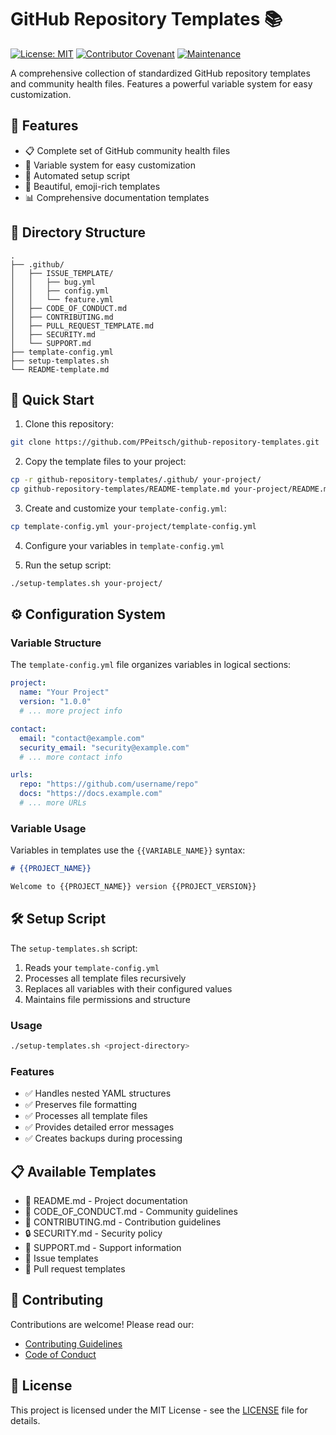 # GitHub Repository Templates 📚

[![License: MIT](https://img.shields.io/badge/License-MIT-yellow.svg)](LICENSE)
[![Contributor Covenant](https://img.shields.io/badge/Contributor%20Covenant-2.1-4baaaa.svg)](.github/CODE_OF_CONDUCT.md)
[![Maintenance](https://img.shields.io/badge/Maintained%3F-yes-green.svg)](https://github.com/PPeitsch/github-repository-templates/graphs/commit-activity)

A comprehensive collection of standardized GitHub repository templates and community health files. Features a powerful variable system for easy customization.

## 🌟 Features

- 📋 Complete set of GitHub community health files
- 🔄 Variable system for easy customization
- 🚀 Automated setup script
- 💅 Beautiful, emoji-rich templates
- 📊 Comprehensive documentation templates

## 📁 Directory Structure

```
.
├── .github/
│   ├── ISSUE_TEMPLATE/
│   │   ├── bug.yml
│   │   ├── config.yml
│   │   └── feature.yml
│   ├── CODE_OF_CONDUCT.md
│   ├── CONTRIBUTING.md
│   ├── PULL_REQUEST_TEMPLATE.md
│   ├── SECURITY.md
│   └── SUPPORT.md
├── template-config.yml
├── setup-templates.sh
└── README-template.md
```

## 🚀 Quick Start

1. Clone this repository:
```bash
git clone https://github.com/PPeitsch/github-repository-templates.git
```

2. Copy the template files to your project:
```bash
cp -r github-repository-templates/.github/ your-project/
cp github-repository-templates/README-template.md your-project/README.md
```

3. Create and customize your `template-config.yml`:
```bash
cp template-config.yml your-project/template-config.yml
```

4. Configure your variables in `template-config.yml`

5. Run the setup script:
```bash
./setup-templates.sh your-project/
```

## ⚙️ Configuration System

### Variable Structure

The `template-config.yml` file organizes variables in logical sections:

```yaml
project:
  name: "Your Project"
  version: "1.0.0"
  # ... more project info

contact:
  email: "contact@example.com"
  security_email: "security@example.com"
  # ... more contact info

urls:
  repo: "https://github.com/username/repo"
  docs: "https://docs.example.com"
  # ... more URLs
```

### Variable Usage

Variables in templates use the `{{VARIABLE_NAME}}` syntax:

```markdown
# {{PROJECT_NAME}}

Welcome to {{PROJECT_NAME}} version {{PROJECT_VERSION}}
```

## 🛠️ Setup Script

The `setup-templates.sh` script:
1. Reads your `template-config.yml`
2. Processes all template files recursively
3. Replaces all variables with their configured values
4. Maintains file permissions and structure

### Usage
```bash
./setup-templates.sh <project-directory>
```

### Features
- ✅ Handles nested YAML structures
- ✅ Preserves file formatting
- ✅ Processes all template files
- ✅ Provides detailed error messages
- ✅ Creates backups during processing

## 📋 Available Templates

- 📝 README.md - Project documentation
- 👥 CODE_OF_CONDUCT.md - Community guidelines
- 🤝 CONTRIBUTING.md - Contribution guidelines
- 🔒 SECURITY.md - Security policy
- 💬 SUPPORT.md - Support information
- 🎫 Issue templates
- 🔄 Pull request templates

## 🤝 Contributing

Contributions are welcome! Please read our:
- [Contributing Guidelines](.github/CONTRIBUTING.md)
- [Code of Conduct](.github/CODE_OF_CONDUCT.md)

## 📜 License

This project is licensed under the MIT License - see the [LICENSE](LICENSE) file for details.